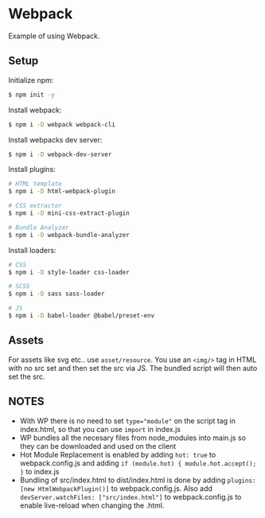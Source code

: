 # Webpack

Example of using Webpack.

## Setup

Initialize npm:

```bash
$ npm init -y
```

Install webpack:

```bash
$ npm i -D webpack webpack-cli
```

Install webpacks dev server:

```bash
$ npm i -D webpack-dev-server
```

Install plugins:

```bash
# HTML template
$ npm i -D html-webpack-plugin

# CSS extractor
$ npm i -D mini-css-extract-plugin

# Bundle Analyzer
$ npm i -D webpack-bundle-analyzer
```

Install loaders:

```bash
# CSS
$ npm i -D style-loader css-loader

# SCSS
$ npm i -D sass sass-loader

# JS
$ npm i -D babel-loader @babel/preset-env

```

## Assets

For assets like svg etc.. use `asset/resource`. You use an `<img/>` tag in HTML with no src set and then set the src via JS. The bundled script will then auto set the src.

## NOTES

- With WP there is no need to set `type="module"` on the script tag in index.html, so that you can use `import` in index.js
- WP bundles all the necesary files from node_modules into main.js so they can be downloaded and used on the client
- Hot Module Replacement is enabled by adding `hot: true` to webpack.config.js and adding `if (module.hot) { module.hot.accept(); }` to index.js
- Bundling of src/index.html to dist/index.html is done by adding `plugins: [new HtmlWebpackPlugin()]` to webpack.config.js. Also add `devServer.watchFiles: ["src/index.html"]` to webpack.config.js to enable live-reload when changing the .html.
